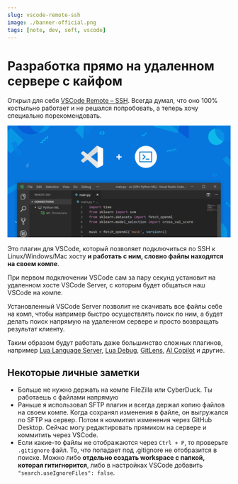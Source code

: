 ```yaml
---
slug: vscode-remote-ssh
image: ./banner-official.png
tags: [note, dev, soft, vscode]
---
```


# Разработка прямо на удаленном сервере с кайфом

Открыл для себя [VSCode Remote – SSH](https://marketplace.visualstudio.com/items?itemName=ms-vscode-remote.remote-ssh). Всегда думал, что оно 100% костыльно работает и не решался попробовать, а теперь хочу специально порекомендовать.

![official banner](banner-official.png)

<!--truncate-->

Это плагин для VSCode, который позволяет подключиться по SSH к Linux/Windows/Mac хосту **и работать с ним, словно файлы находятся на своем компе**.

При первом подключении VSCode сам за пару секунд установит на удаленном хосте VSCode Server, с которым будет общаться наш VSCode на компе.

Установленный VSCode Server позволит не скачивать все файлы себе на комп, чтобы например быстро осуществлять поиск по ним, а будет делать поиск напрямую на удаленном сервере и просто возвращать результат клиенту.

Таким образом будут работать даже большинство сложных плагинов, например [Lua Language Server](https://marketplace.visualstudio.com/items?itemName=sumneko.lua), [Lua Debug](https://marketplace.visualstudio.com/items?itemName=actboy168.lua-debug), [GitLens](https://marketplace.visualstudio.com/items?itemName=eamodio.gitlens), [AI Copilot](https://marketplace.visualstudio.com/items?itemName=GitHub.copilot) и другие.


## Некоторые личные заметки

- Больше не нужно держать на компе FileZilla или CyberDuck. Ты работаешь с файлами напрямую
- Раньше я использовал SFTP плагин и всегда держал копию файлов на своем компе. Когда сохранял изменения в файле, он выгружался по SFTP на сервер. Потом я коммитил изменения через GitHub Desktop. Сейчас могу редактировать прямиком на сервере и коммитить через VSCode.
- Если какие-то файлы не отображаются через `Ctrl + P`, то проверьте `.gitignore` файл. То, что попадает под .gitignore не отобразится в поиске. Можно либо **отдельно создать workspace с папкой, которая гитигнорится**, либо в настройках VSCode добавить `"search.useIgnoreFiles": false`.
